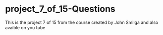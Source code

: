 # project_7_of_15-Questions
This is the project 7 of 15 from the course created by John Smilga and also avaible on you tube
